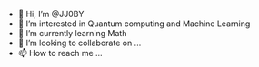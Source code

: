- 👋 Hi, I’m @JJ0BY
- 👀 I’m interested in Quantum computing and Machine Learning 
- 🌱 I’m currently learning Math 
- 💞️ I’m looking to collaborate on ...
- 📫 How to reach me ...

<!---
JJ0BY/JJ0BY is a ✨ special ✨ repository because its `README.md` (this file) appears on your GitHub profile.
You can click the Preview link to take a look at your changes.
--->
